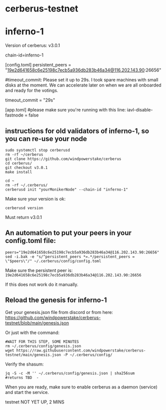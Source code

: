 # cerberus-testnet

# inferno-1
Version of cerberus: v3.0.1

chain-id=inferno-1

[config.toml]
persistent_peers = "19e2d641658c6e25198c7ecb5a936db283b46a34@116.202.143.90:26656"


#timeout_commit: Please set it up to 29s. I took spare machines with small disks at the moment. We can accelerate later on when we are all onboarded and ready for the votings. 

timeout_commit = "29s"

[app.toml]
#please make sure you're running with this line:
iavl-disable-fastnode = false

## instructions for old validators of inferno-1, so you can re-use your node


```
sudo systemctl stop cerberusd
rm -rf ~/cerberus
git clone https://github.com/windpowerstake/cerberus
cd cerberus/
git checkout v3.0.1
make install

cd ~
rm -rf ~/.cerberus/
cerberusd init "yourMonikerNode" --chain-id "inferno-1"
```


Make sure your version is ok:

```cerberusd version```


Must return v3.0.1


## An automation to put your peers in your config.toml file:

```
peers="19e2d641658c6e25198c7ecb5a936db283b46a34@116.202.143.90:26656"
sed -i.bak -e "s/^persistent_peers *=.*/persistent_peers = \"$peers\"/" ~/.cerberus/config/config.toml
```

Make sure the persistent peer is: `19e2d641658c6e25198c7ecb5a936db283b46a34@116.202.143.90:26656`

If this does not work do it manually.

## Reload the genesis for inferno-1

Get your genesis.json file from discord or from here: https://github.com/windpowerstake/cerberus-testnet/blob/main/genesis.json

Or just with the command:

```
#WAIT FOR THIS STEP, SOME MINUTES
rm ~/.cerberus/config/genesis.json
wget https://raw.githubusercontent.com/windpowerstake/cerberus-testnet/main/genesis.json -P ~/.cerberus/config/
```

Verify the shasum:
``` 
jq -S -c -M '' ~/.cerberus/config/genesis.json | sha256sum
#returns TBD  -
```


When you are ready, make sure to enable cerberus as a daemon (service) and start the service.


testnet NOT YET UP, 2 MINS
